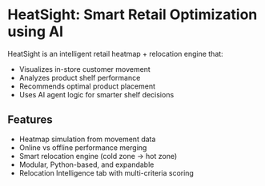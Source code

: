 # HeatSight: Smart Retail Optimization using AI

HeatSight is an intelligent retail heatmap + relocation engine that:
- Visualizes in-store customer movement
- Analyzes product shelf performance
- Recommends optimal product placement
- Uses AI agent logic for smarter shelf decisions

## Features
- Heatmap simulation from movement data
- Online vs offline performance merging
- Smart relocation engine (cold zone → hot zone)
- Modular, Python-based, and expandable
- Relocation Intelligence tab with multi-criteria scoring

